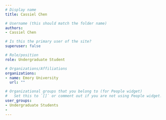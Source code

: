 ```yaml
---
# Display name
title: Cassiel Chen

# Username (this should match the folder name)
authors:
- Cassiel Chen

# Is this the primary user of the site?
superuser: false

# Role/position
role: Undergraduate Student

# Organizations/Affiliations
organizations:
- name: Emory University
  url: ""

# Organizational groups that you belong to (for People widget)
#   Set this to `[]` or comment out if you are not using People widget.
user_groups:
- Undergraduate Students
- 
---
```

